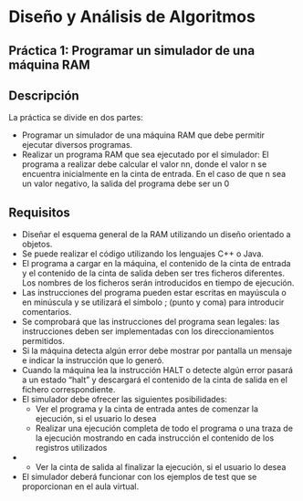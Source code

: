 # Diseño y Análisis de Algoritmos

## Práctica 1: Programar un simulador de una máquina RAM

## Descripción 

La práctica se divide en dos partes:
* Programar un simulador de una máquina RAM que debe permitir ejecutar diversos
programas.
* Realizar un programa RAM que sea ejecutado por el simulador: El programa a
realizar debe calcular el valor nn, donde el valor n se encuentra inicialmente en la cinta de
entrada. En el caso de que n sea un valor negativo, la salida del programa debe ser un 0

## Requisitos

* Diseñar el esquema general de la RAM utilizando un diseño orientado a objetos.
* Se puede realizar el código utilizando los lenguajes C++ o Java.
* El programa a cargar en la máquina, el contenido de la cinta de entrada y el
contenido de la cinta de salida deben ser tres ficheros diferentes. Los nombres de
los ficheros serán introducidos en tiempo de ejecución.
* Las instrucciones del programa pueden estar escritas en mayúscula o en
minúscula y se utilizará el símbolo ; (punto y coma) para introducir comentarios.
* Se comprobará que las instrucciones del programa sean legales: las instrucciones
deben ser implementadas con los direccionamientos permitidos.
* Si la máquina detecta algún error debe mostrar por pantalla un mensaje e indicar la
instrucción que lo generó.
* Cuando la máquina lea la instrucción HALT o detecte algún error pasará a un
estado “halt” y descargará el contenido de la cinta de salida en el fichero
correspondiente.
* El simulador debe ofrecer las siguientes posibilidades:
  * Ver el programa y la cinta de entrada antes de comenzar la ejecución, si el
usuario lo desea
  * Realizar una ejecución completa de todo el programa o una traza de la
ejecución mostrando en cada instrucción el contenido de los registros
utilizados
* * Ver la cinta de salida al finalizar la ejecución, si el usuario lo desea
* El simulador deberá funcionar con los ejemplos de test que se proporcionan en el
aula virtual.

